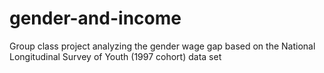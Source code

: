 # gender-and-income
Group class project analyzing the gender wage gap based on the National Longitudinal Survey of Youth (1997 cohort) data set
